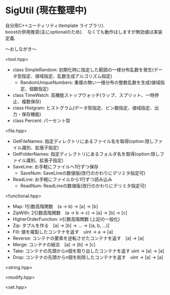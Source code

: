SigUtil (現在整理中)
=======
自分用C++ユーティリティ(template ライブラリ).   
boostの併用推奨(主にoptionalのため).　なくても動作はしますが無効値は実装定義.

～おしながき～ 

\<tool.hpp> 
* class SimpleRandom: 初期化時に指定した範囲の一様分布乱数を発生(データ型指定、値域指定、乱数生成アルゴリズム指定)
  * RandomUniqueNumbers: 重複の無い一様分布の整数乱数を生成(値域指定、個数指定)
* class TimeWatch: 高機能ストップウォッチ(ラップ、スプリット、一時停止、複数保存)
* class Histgram: ヒストグラム(データ型指定、ビン数指定、値域指定、出力・保存機能)
* class Percent: パーセント型

\<file.hpp>
* GetFileNames: 指定ディレクトリにあるファイル名を取得(option:隠しファイル識別、拡張子指定)
* GetFolderNames: 指定ディレクトリにあるフォルダ名を取得(option:隠しファイル識別、拡張子指定)
* SaveLine: お手軽にファイルへ1行ずつ保存 
  * SaveNum: SaveLineの数値版(改行のかわりにデリミタ指定可)
* ReadLine: お手軽にファイルから1行ずつ読み込み
  * ReadNum: ReadLineの数値版(改行のかわりにデリミタ指定可)

\<functional.hpp>
* Map: 1引数高階関数　(a -> b) -> [a] -> [b]
* ZipWith: 2引数高階関数　(a -> b -> c) -> [a] -> [b] -> [c]
* HigherOrderFunction: n引数高階関数 (上記の一般化)
* Zip: タプルを作る　[a] -> [b] -> ... -> [(a, b, ...)]
* Fill: 値を複製したコンテナを返す　uint -> a -> [a]
* Reverse: コンテナの要素を逆転させたコンテナを返す　[a] -> [a]
* Merge: コンテナの結合　[a] -> [b] -> [c]
* Take: コンテナの先頭からn個を取り出したコンテナを返す uint -> [a] -> [a]
* Drop: コンテナの先頭からn個を削除したコンテナを返す　uint -> [a] -> [a]

\<string.hpp> 

\<modify.hpp>

\<set.hpp>
